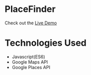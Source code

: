 <!-- # Zenefits Coding Challenge -->

# PlaceFinder

Check out the [Live Demo](http://www.seanoreilly.co/placeFinder)

# Technologies Used
- Javascript(ES6)
- Google Maps API
- Google Places API
